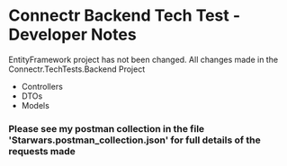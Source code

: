 # Connectr Backend Tech Test - Developer Notes

EntityFramework project has not been changed. All changes made in the Connectr.TechTests.Backend Project
- Controllers
- DTOs
- Models

### Please see my postman collection in the file 'Starwars.postman_collection.json' for full details of the requests made 
